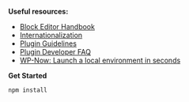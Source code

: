 **Useful resources:**
- [Block Editor Handbook](https://developer.wordpress.org/block-editor/)
- [Internationalization](https://developer.wordpress.org/block-editor/how-to-guides/internationalization/)
- [Plugin Guidelines](https://developer.wordpress.org/plugins/wordpress-org/detailed-plugin-guidelines/)
- [Plugin Developer FAQ](https://developer.wordpress.org/plugins/wordpress-org/plugin-developer-faq/)
- [WP-Now: Launch a local environment in seconds](https://wordpress.com/blog/2023/05/23/wp-now-launch-a-local-environment-in-seconds/)

**Get Started**

`npm install`
